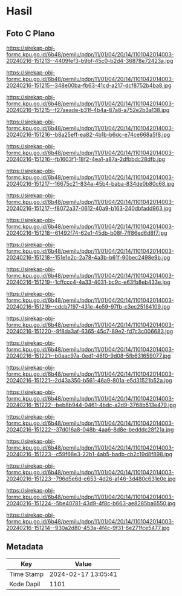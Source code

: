 # Hasil

## Foto C Plano

https://sirekap-obj-formc.kpu.go.id/6b48/pemilu/pdpr/11/01/04/20/14/1101042014003-20240216-151213--4409fef3-b9bf-45c0-b2d4-36878e72423a.jpg

https://sirekap-obj-formc.kpu.go.id/6b48/pemilu/pdpr/11/01/04/20/14/1101042014003-20240216-151215--348e00ba-fb63-41cd-a217-dcf8752b4ba8.jpg

https://sirekap-obj-formc.kpu.go.id/6b48/pemilu/pdpr/11/01/04/20/14/1101042014003-20240216-151215--f27aeade-b31f-4b4a-87a8-a752e2b3a138.jpg

https://sirekap-obj-formc.kpu.go.id/6b48/pemilu/pdpr/11/01/04/20/14/1101042014003-20240216-151216--b8a25eff-ea82-4b1b-b6dc-e74ce668a5f8.jpg

https://sirekap-obj-formc.kpu.go.id/6b48/pemilu/pdpr/11/01/04/20/14/1101042014003-20240216-151216--fb1603f1-18f2-4ea1-a87a-2dfbbdc28dfb.jpg

https://sirekap-obj-formc.kpu.go.id/6b48/pemilu/pdpr/11/01/04/20/14/1101042014003-20240216-151217--16675c21-834a-45b4-baba-834de0b80c68.jpg

https://sirekap-obj-formc.kpu.go.id/6b48/pemilu/pdpr/11/01/04/20/14/1101042014003-20240216-151217--f8072a37-0612-40a9-b163-240dbfadd963.jpg

https://sirekap-obj-formc.kpu.go.id/6b48/pemilu/pdpr/11/01/04/20/14/1101042014003-20240216-151218--61492f74-62e1-45db-b08f-7ff86ed6d8f7.jpg

https://sirekap-obj-formc.kpu.go.id/6b48/pemilu/pdpr/11/01/04/20/14/1101042014003-20240216-151218--151e1e2c-2a78-4a3b-b61f-90bec2498e9b.jpg

https://sirekap-obj-formc.kpu.go.id/6b48/pemilu/pdpr/11/01/04/20/14/1101042014003-20240216-151219--1cffccc4-4a33-4031-bc9c-e63fb8eb433e.jpg

https://sirekap-obj-formc.kpu.go.id/6b48/pemilu/pdpr/11/01/04/20/14/1101042014003-20240216-151219--cdcb7f97-431e-4e59-97fb-c3ec25164109.jpg

https://sirekap-obj-formc.kpu.go.id/6b48/pemilu/pdpr/11/01/04/20/14/1101042014003-20240216-151220--9f8da3af-6365-45c7-89e2-fd7c3c006683.jpg

https://sirekap-obj-formc.kpu.go.id/6b48/pemilu/pdpr/11/01/04/20/14/1101042014003-20240216-151221--b0aac97a-0ed1-46f0-9d08-5fb631659077.jpg

https://sirekap-obj-formc.kpu.go.id/6b48/pemilu/pdpr/11/01/04/20/14/1101042014003-20240216-151221--2d43a350-b561-46a9-801a-e5d31521b52a.jpg

https://sirekap-obj-formc.kpu.go.id/6b48/pemilu/pdpr/11/01/04/20/14/1101042014003-20240216-151222--beb8b944-0461-4bdc-a2d9-3768b513e479.jpg

https://sirekap-obj-formc.kpu.go.id/6b48/pemilu/pdpr/11/01/04/20/14/1101042014003-20240216-151222--37d016a8-048b-4aa6-8d8e-bedddc28f21a.jpg

https://sirekap-obj-formc.kpu.go.id/6b48/pemilu/pdpr/11/01/04/20/14/1101042014003-20240216-151223--c59f68e3-22b1-4ab5-badb-cb2c19d8f898.jpg

https://sirekap-obj-formc.kpu.go.id/6b48/pemilu/pdpr/11/01/04/20/14/1101042014003-20240216-151223--796d5e6d-e653-4d26-a146-3d480c631e0e.jpg

https://sirekap-obj-formc.kpu.go.id/6b48/pemilu/pdpr/11/01/04/20/14/1101042014003-20240216-151224--5be40781-43d9-4f8c-b663-ae8285ba6550.jpg

https://sirekap-obj-formc.kpu.go.id/6b48/pemilu/pdpr/11/01/04/20/14/1101042014003-20240216-151214--930a2d80-453a-4f4c-9f31-6e271fce5477.jpg


## Metadata

| Key        | Value               |
| ---------- | ------------------- |
| Time Stamp | 2024-02-17 13:05:41 |
| Kode Dapil | 1101                |



